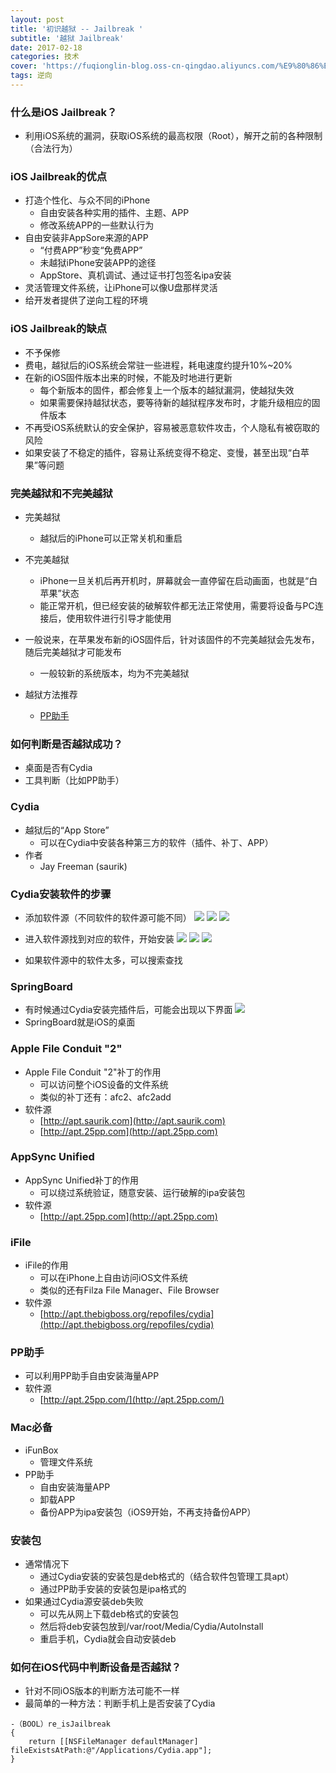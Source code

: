 ```yaml
---
layout: post
title: '初识越狱 -- Jailbreak '
subtitle: '越狱 Jailbreak'
date: 2017-02-18
categories: 技术
cover: 'https://fuqionglin-blog.oss-cn-qingdao.aliyuncs.com/%E9%80%86%E5%90%91/day01/day01-header.jpg'
tags: 逆向
---
```



### 什么是iOS Jailbreak？
- 利用iOS系统的漏洞，获取iOS系统的最高权限（Root），解开之前的各种限制（合法行为）

### iOS Jailbreak的优点
- 打造个性化、与众不同的iPhone
	- 自由安装各种实用的插件、主题、APP
	- 修改系统APP的一些默认行为
- 自由安装非AppSore来源的APP
	- “付费APP”秒变“免费APP”
	- 未越狱iPhone安装APP的途径
	- AppStore、真机调试、通过证书打包签名ipa安装
- 灵活管理文件系统，让iPhone可以像U盘那样灵活
- 给开发者提供了逆向工程的环境

### iOS Jailbreak的缺点
- 不予保修
- 费电，越狱后的iOS系统会常驻一些进程，耗电速度约提升10%~20%
- 在新的iOS固件版本出来的时候，不能及时地进行更新
	- 每个新版本的固件，都会修复上一个版本的越狱漏洞，使越狱失效
	- 如果需要保持越狱状态，要等待新的越狱程序发布时，才能升级相应的固件版本
- 不再受iOS系统默认的安全保护，容易被恶意软件攻击，个人隐私有被窃取的风险
- 如果安装了不稳定的插件，容易让系统变得不稳定、变慢，甚至出现“白苹果”等问题

### 完美越狱和不完美越狱
- 完美越狱
	- 越狱后的iPhone可以正常关机和重启

- 不完美越狱
	- iPhone一旦关机后再开机时，屏幕就会一直停留在启动画面，也就是“白苹果”状态
	- 能正常开机，但已经安装的破解软件都无法正常使用，需要将设备与PC连接后，使用软件进行引导才能使用

- 一般说来，在苹果发布新的iOS固件后，针对该固件的不完美越狱会先发布，随后完美越狱才可能发布
	- 一般较新的系统版本，均为不完美越狱

- 越狱方法推荐
    - [PP助手](http://jailbreak.25pp.com/)

### 如何判断是否越狱成功？
- 桌面是否有Cydia
- 工具判断（比如PP助手）

### Cydia
- 越狱后的“App Store”
	- 可以在Cydia中安装各种第三方的软件（插件、补丁、APP）
- 作者
	- Jay Freeman (saurik)

### Cydia安装软件的步骤
- 添加软件源（不同软件的软件源可能不同）
![](https://fuqionglin-blog.oss-cn-qingdao.aliyuncs.com/%E9%80%86%E5%90%91/day01/day01-6.png)
![](https://fuqionglin-blog.oss-cn-qingdao.aliyuncs.com/%E9%80%86%E5%90%91/day01/day01-7.png)
![](https://fuqionglin-blog.oss-cn-qingdao.aliyuncs.com/%E9%80%86%E5%90%91/day01/day01-8.png)

- 进入软件源找到对应的软件，开始安装
![](https://fuqionglin-blog.oss-cn-qingdao.aliyuncs.com/%E9%80%86%E5%90%91/day01/day01-9.png)
![](https://fuqionglin-blog.oss-cn-qingdao.aliyuncs.com/%E9%80%86%E5%90%91/day01/day01-10.png)
![](https://fuqionglin-blog.oss-cn-qingdao.aliyuncs.com/%E9%80%86%E5%90%91/day01/day01-11.png)
- 如果软件源中的软件太多，可以搜索查找

### SpringBoard
- 有时候通过Cydia安装完插件后，可能会出现以下界面
![](https://fuqionglin-blog.oss-cn-qingdao.aliyuncs.com/%E9%80%86%E5%90%91/day01/day01-13.png)
- SpringBoard就是iOS的桌面

### Apple File Conduit "2"
- Apple File Conduit "2"补丁的作用
	- 可以访问整个iOS设备的文件系统
	- 类似的补丁还有：afc2、afc2add
- 软件源
	- [http://apt.saurik.com](http://apt.saurik.com)
	- [http://apt.25pp.com](http://apt.25pp.com)

### AppSync Unified
- AppSync Unified补丁的作用
	- 可以绕过系统验证，随意安装、运行破解的ipa安装包
- 软件源
	- [http://apt.25pp.com](http://apt.25pp.com)

### iFile
- iFile的作用
	- 可以在iPhone上自由访问iOS文件系统
	- 类似的还有Filza File Manager、File Browser
- 软件源
	- [http://apt.thebigboss.org/repofiles/cydia](http://apt.thebigboss.org/repofiles/cydia)
	
### PP助手
- 可以利用PP助手自由安装海量APP
- 软件源
	- [http://apt.25pp.com/](http://apt.25pp.com/)
	
### Mac必备
- iFunBox
	- 管理文件系统
- PP助手
	- 自由安装海量APP
	- 卸载APP
	- 备份APP为ipa安装包（iOS9开始，不再支持备份APP）

### 安装包
- 通常情况下
	- 通过Cydia安装的安装包是deb格式的（结合软件包管理工具apt）
	- 通过PP助手安装的安装包是ipa格式的
- 如果通过Cydia源安装deb失败
	- 可以先从网上下载deb格式的安装包
	- 然后将deb安装包放到/var/root/Media/Cydia/AutoInstall
	- 重启手机，Cydia就会自动安装deb
	
### 如何在iOS代码中判断设备是否越狱？
- 针对不同iOS版本的判断方法可能不一样
- 最简单的一种方法：判断手机上是否安装了Cydia

<pre><code class="language-objectivec">-（BOOL）re_isJailbreak
{
    return [[NSFileManager defaultManager] fileExistsAtPath:@"/Applications/Cydia.app"];
}
</code></pre>

